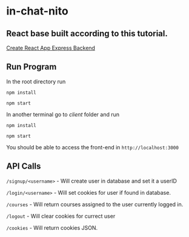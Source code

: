 # in-chat-nito

## React base built according to this tutorial.
[Create React App Express Backend](https://daveceddia.com/create-react-app-express-backend/)



## Run Program
In the root directory run  

`npm install`

`npm start`

In another terminal go to _client_ folder and run 

`npm install`

`npm start` 

You should be able to access the front-end in `http://localhost:3000`


## API Calls

`/signup/<username>`  - Will create user in database and set it a userID

`/login/<username>`  - Will set cookies for user if found in database.

`/courses`  - Will return courses assigned to the user currently logged in. 

`/logout`  - Will clear cookies for currect user

`/cookies`  - Will return cookies JSON.